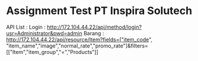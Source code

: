 # Assignment Test PT Inspira Solutech

API List :
Login : http://172.104.44.22/api/method/login?usr=Administrator&pwd=admin
Barang : http://172.104.44.22/api/resource/Item?fields=["item_code", "item_name","image","normal_rate","promo_rate"]&filters=[["Item","item_group","=","Products"]]

